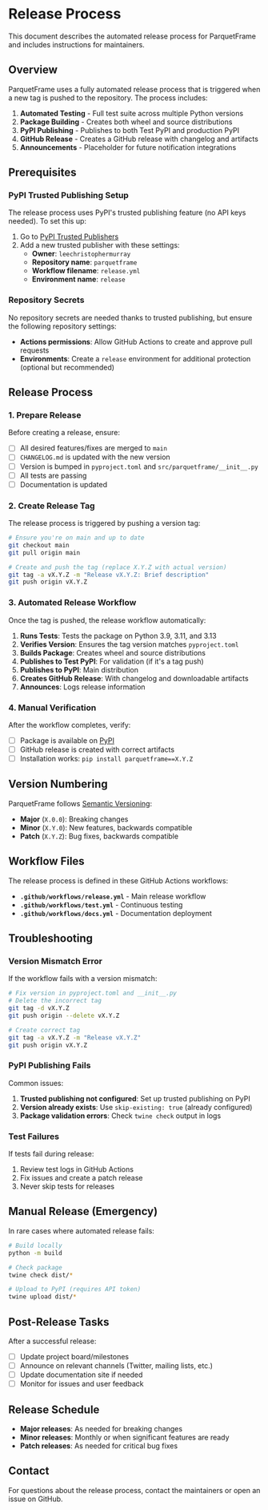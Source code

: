# Release Process

This document describes the automated release process for ParquetFrame and includes instructions for maintainers.

## Overview

ParquetFrame uses a fully automated release process that is triggered when a new tag is pushed to the repository. The process includes:

1. **Automated Testing** - Full test suite across multiple Python versions
2. **Package Building** - Creates both wheel and source distributions
3. **PyPI Publishing** - Publishes to both Test PyPI and production PyPI
4. **GitHub Release** - Creates a GitHub release with changelog and artifacts
5. **Announcements** - Placeholder for future notification integrations

## Prerequisites

### PyPI Trusted Publishing Setup

The release process uses PyPI's trusted publishing feature (no API keys needed). To set this up:

1. Go to [PyPI Trusted Publishers](https://pypi.org/manage/account/publishing/)
2. Add a new trusted publisher with these settings:
   - **Owner**: `leechristophermurray`
   - **Repository name**: `parquetframe`
   - **Workflow filename**: `release.yml`
   - **Environment name**: `release`

### Repository Secrets

No repository secrets are needed thanks to trusted publishing, but ensure the following repository settings:

- **Actions permissions**: Allow GitHub Actions to create and approve pull requests
- **Environments**: Create a `release` environment for additional protection (optional but recommended)

## Release Process

### 1. Prepare Release

Before creating a release, ensure:

- [ ] All desired features/fixes are merged to `main`
- [ ] `CHANGELOG.md` is updated with the new version
- [ ] Version is bumped in `pyproject.toml` and `src/parquetframe/__init__.py`
- [ ] All tests are passing
- [ ] Documentation is updated

### 2. Create Release Tag

The release process is triggered by pushing a version tag:

```bash
# Ensure you're on main and up to date
git checkout main
git pull origin main

# Create and push the tag (replace X.Y.Z with actual version)
git tag -a vX.Y.Z -m "Release vX.Y.Z: Brief description"
git push origin vX.Y.Z
```

### 3. Automated Release Workflow

Once the tag is pushed, the release workflow automatically:

1. **Runs Tests**: Tests the package on Python 3.9, 3.11, and 3.13
2. **Verifies Version**: Ensures the tag version matches `pyproject.toml`
3. **Builds Package**: Creates wheel and source distributions
4. **Publishes to Test PyPI**: For validation (if it's a tag push)
5. **Publishes to PyPI**: Main distribution
6. **Creates GitHub Release**: With changelog and downloadable artifacts
7. **Announces**: Logs release information

### 4. Manual Verification

After the workflow completes, verify:

- [ ] Package is available on [PyPI](https://pypi.org/project/parquetframe/)
- [ ] GitHub release is created with correct artifacts
- [ ] Installation works: `pip install parquetframe==X.Y.Z`

## Version Numbering

ParquetFrame follows [Semantic Versioning](https://semver.org/):

- **Major** (`X.0.0`): Breaking changes
- **Minor** (`X.Y.0`): New features, backwards compatible
- **Patch** (`X.Y.Z`): Bug fixes, backwards compatible

## Workflow Files

The release process is defined in these GitHub Actions workflows:

- **`.github/workflows/release.yml`** - Main release workflow
- **`.github/workflows/test.yml`** - Continuous testing
- **`.github/workflows/docs.yml`** - Documentation deployment

## Troubleshooting

### Version Mismatch Error

If the workflow fails with a version mismatch:

```bash
# Fix version in pyproject.toml and __init__.py
# Delete the incorrect tag
git tag -d vX.Y.Z
git push origin --delete vX.Y.Z

# Create correct tag
git tag -a vX.Y.Z -m "Release vX.Y.Z"
git push origin vX.Y.Z
```

### PyPI Publishing Fails

Common issues:

1. **Trusted publishing not configured**: Set up trusted publishing on PyPI
2. **Version already exists**: Use `skip-existing: true` (already configured)
3. **Package validation errors**: Check `twine check` output in logs

### Test Failures

If tests fail during release:

1. Review test logs in GitHub Actions
2. Fix issues and create a patch release
3. Never skip tests for releases

## Manual Release (Emergency)

In rare cases where automated release fails:

```bash
# Build locally
python -m build

# Check package
twine check dist/*

# Upload to PyPI (requires API token)
twine upload dist/*
```

## Post-Release Tasks

After a successful release:

- [ ] Update project board/milestones
- [ ] Announce on relevant channels (Twitter, mailing lists, etc.)
- [ ] Update documentation site if needed
- [ ] Monitor for issues and user feedback

## Release Schedule

- **Major releases**: As needed for breaking changes
- **Minor releases**: Monthly or when significant features are ready
- **Patch releases**: As needed for critical bug fixes

## Contact

For questions about the release process, contact the maintainers or open an issue on GitHub.